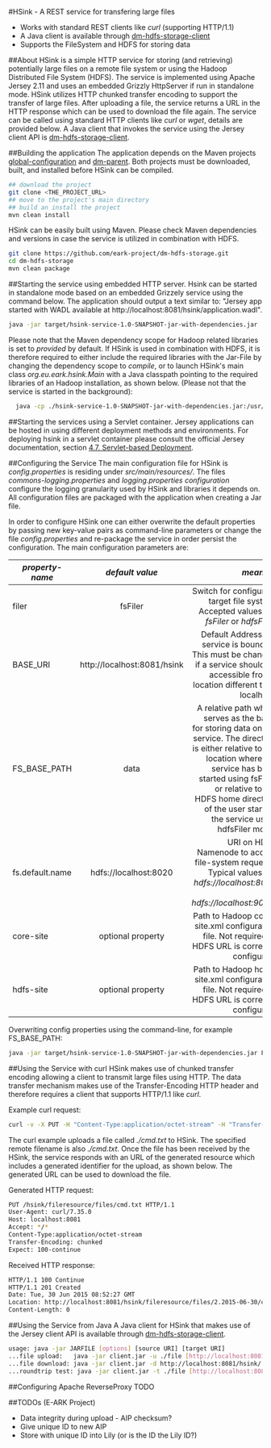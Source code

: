#HSink - A REST service for transfering large files 

* Works with standard REST clients like *curl* (supporting HTTP/1.1)  
* A Java client is available through [dm-hdfs-storage-client](https://github.com/eark-project/dm-hdfs-storage-client)
* Supports the FileSystem and HDFS for storing data

##About
HSink is a simple HTTP service for storing (and retrieving) potentially large files on a remote file system or using the Hadoop Distributed File System (HDFS). The service is implemented using Apache Jersey 2.11 and uses an embedded Grizzly HttpServer if run in standalone mode. HSink utilizes HTTP chunked transfer encoding to support the transfer of large files. After uploading a file, the service returns a URL in the HTTP response which can be used to download the file again. The service can be called using standard HTTP clients like *curl* or *wget*, details are provided below. A Java client that invokes the service using the Jersey client API is [dm-hdfs-storage-client](https://github.com/eark-project/dm-hdfs-storage-client).

##Building the application
The application depends on the Maven projects [global-configuration](https://github.com/eark-project/global-configuration) and [dm-parent](https://github.com/eark-project/dm-parent). Both projects must be downloaded, built, and installed before HSink can be compiled.

```bash
## download the project
git clone <THE_PROJECT_URL>
## move to the project's main directory
## build an install the project
mvn clean install
```

HSink can be easily built using Maven. Please check Maven dependencies and versions in case the service is utilized in combination with HDFS. 

```bash
git clone https://github.com/eark-project/dm-hdfs-storage.git
cd dm-hdfs-storage
mvn clean package
```

##Starting the service using embedded HTTP server.
Hsink can be started in standalone mode based on an embedded Grizzely service using the command below. The application should output a text similar to: "Jersey app started with WADL available at http://localhost:8081/hsink/application.wadl".   

```bash
java -jar target/hsink-service-1.0-SNAPSHOT-jar-with-dependencies.jar
```

Please note that the Maven dependency scope for Hadoop related libraries is set to *provided* by default. If HSink is used in combination with HDFS, it is therefore required to either include the required libraries with the Jar-File by changing the dependency scope to *compile*, or to launch HSink's main class *org.eu.eark.hsink.Main* with a Java classpath pointing to the required libraries of an Hadoop installation, as shown below. (Please not that the service is started in the background):

```bash
  java -cp ./hsink-service-1.0-SNAPSHOT-jar-with-dependencies.jar:/usr/lib/hadoop/hadoop-common-2.0.0-cdh4.2.2.jar:/usr/lib/hadoop/lib/log4j-1.2.17.jar:/usr/lib/hadoop/lib/commons-configuration-1.6.jar:/usr/lib/hadoop/hadoop-auth-2.0.0-cdh4.2.2.jar:/usr/lib/hadoop/lib/slf4j-api-1.6.1.jar:/usr/lib/hadoop/lib/slf4j-log4j12-1.6.1.jar:/usr/lib/hadoop-hdfs/hadoop-hdfs-2.0.0-cdh4.2.2.jar org.eu.eark.hsink.Main filer=hdfsFiler fs.default.name=hdfs://localhost:8020 BASE_URI=http://81.189.135.189:8081/hsink/ > grizzly.out 2>&1 &
```
##Starting the services using a Servlet container.
Jersey applications can be hosted in using different deployment methods and environments. For deploying hsink in a servlet container please consult the official Jersey documentation, section [4.7. Servlet-based Deployment](https://jersey.java.net/documentation/2.11/deployment.html#deployment.servle).

##Configuring the Service
The main configuration file for HSink is *config.properties* is residing under *src/main/resources/*. The files *commons-logging.properties* and *logging.properties configuration* configure the logging granularity used by HSink and libraries it depends on. All configuration files are packaged with the application when creating a Jar file.

In order to configure HSink one can either overwrite the default properties by passing new key-value pairs as command-line parameters or change the file *config.properties* and re-package the service in order persist the configuration. The main configuration parameters are:

| *property-name* | *default value* | *meaning*  |
|-----------------|:---------------:|-----------:|  
| filer           | fsFiler         | Switch for configuring target file system. Accepted values are *fsFiler* or *hdfsFiler*. |
| BASE_URI        | http://localhost:8081/hsink | Default Address the service is bound to. This must be changed if a service should be accessible from a location different then localhost. |
| FS_BASE_PATH    | data            | A relative path which serves as the basis for storing data on the service. The directory is either relative to the location where the service has been started using fsFiler, or relative to the HDFS home directory of the user starting the service using hdfsFiler mode. | 
| fs.default.name | hdfs://localhost:8020 | URI on HDFS Namenode to accept file-system requests. Typical values are *hdfs://localhost:8020* or *hdfs://localhost:9000*. |
| core-site       | optional property | Path to Hadoop core-site.xml configuration file. Not required of HDFS URL is correctly configured. |
| hdfs-site       | optional property | Path to Hadoop hdfs-site.xml configuration file. Not required of HDFS URL is correctly configured. |

Overwriting config properties using the command-line, for example FS_BASE_PATH:
```bash
java -jar target/hsink-service-1.0-SNAPSHOT-jar-with-dependencies.jar FS_BASE_PATH=uploads
```

##Using the Service with curl
HSink makes use of chunked transfer encoding allowing a client to transmit large files using HTTP. The data transfer mechanism makes use of the Transfer-Encoding HTTP header and therefore requires a client that supports HTTP/1.1 like *curl*. 

Example curl request:
```bash
curl -v -X PUT -H "Content-Type:application/octet-stream" -H "Transfer-Encoding: chunked" http://localhost:8081/hsink/fileresource/files/cmd.txt -T ./cmd.txt
```

The curl example uploads a file called *./cmd.txt* to HSink. The specified remote filename is also *./cmd.txt*. Once the file has been received by the HSink, the service responds with an URL of the generated resource which includes a generated identifier for the upload, as shown below. The generated URL can be used to download the file.     

Generated HTTP request:
```bash
PUT /hsink/fileresource/files/cmd.txt HTTP/1.1
User-Agent: curl/7.35.0
Host: localhost:8081
Accept: */*
Content-Type:application/octet-stream
Transfer-Encoding: chunked
Expect: 100-continue
```

Received HTTP response:
```bash
HTTP/1.1 100 Continue
HTTP/1.1 201 Created
Date: Tue, 30 Jun 2015 08:52:27 GMT
Location: http://localhost:8081/hsink/fileresource/files/2.2015-06-30/cmd.txt
Content-Length: 0
```

##Using the Service from Java
A Java client for HSink that makes use of the Jersey client API is available through [dm-hdfs-storage-client](https://github.com/eark-project/dm-hdfs-storage-client). 

```bash
usage: java -jar JARFILE [options] [source URI] [target URI]
...file upload:   java -jar client.jar -u ./file [http://localhost:8081/hsink]
...file download: java -jar client.jar -d http://localhost:8081/hsink/.../file ./file
...roundtrip test: java -jar client.jar -t ./file [http://localhost:8081/hsink]
```

##Configuring Apache ReverseProxy
TODO



##TODOs (E-ARK Project)
- Data integrity during upload - AIP checksum?
- Give unique ID to new AIP
- Store with unique ID into Lily (or is the ID the Lily ID?)
